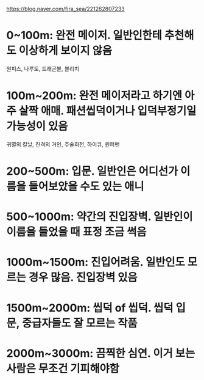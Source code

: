 https://blog.naver.com/fira_sea/221262807233



# 0~100m: 완전 메이저. 일반인한테 추천해도 이상하게 보이지 않음
원피스, 나루토, 드래곤볼, 블리치

# 100m~200m: 완전 메이저라고 하기엔 아주 살짝 애매. 패션씹덕이거나 입덕부정기일 가능성이 있음
귀멸의 칼날, 진격의 거인, 주술회전, 하이큐, 원퍼맨

# 200~500m: 입문. 일반인은 어디선가 이름을 들어보았을 수도 있는 애니


# 500~1000m: 약간의 진입장벽. 일반인이 이름을 들었을 때 표정 조금 썩음


# 1000m~1500m: 진입어려움. 일반인도 모르는 경우 많음. 진입장벽 있음

# 1500m~2000m: 씹덕 of 씹덕. 씹덕 입문, 중급자들도 잘 모르는 작품

# 2000m~3000m: 끔찍한 심연. 이거 보는 사람은 무조건 기피해야함